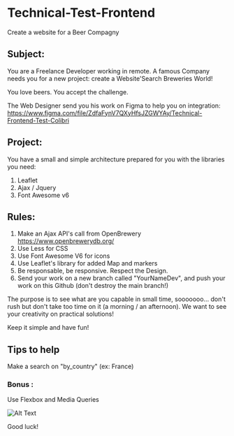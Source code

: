 # Technical-Test-Frontend
Create a website for a Beer Compagny

## Subject: 
You are a Freelance Developer working in remote.
A famous Company needs you for a new project: create a Website'Search Breweries World!

You love beers. You accept the challenge.

The Web Designer send you his work on Figma to help you on integration: https://www.figma.com/file/ZdfaFynV7QXyHfsJZGWYAy/Technical-Frontend-Test-Colibri 

## Project: 

You have a small and simple architecture prepared for you with the libraries you need:

1. Leaflet
2. Ajax / Jquery
3. Font Awesome v6 

## Rules:

1. Make an Ajax API's call from OpenBrewery https://www.openbrewerydb.org/ 
1. Use Less for CSS
2. Use Font Awesome V6 for icons
2. Use Leaflet's library for added Map and markers
3. Be responsable, be responsive. Respect the Design.
4. Send your work on a new branch called "YourNameDev", and push your work on this Github (don't destroy the main branch!)

The purpose is to see what are you capable in small time, sooooooo... don't rush but don't take too time on it (a morning / an afternoon).
We want to see your creativity on practical solutions!

Keep it simple and have fun!

## Tips to help

Make a search on "by_country" (ex: France)

### Bonus :
Use Flexbox and Media Queries

![Alt Text](https://media.giphy.com/media/lJNoBCvQYp7nq/giphy.gif)

Good luck!




